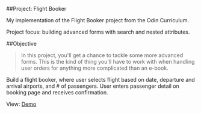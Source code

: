 ##Project: Flight Booker


My implementation of the Flight Booker project from the Odin Curriculum.

Project focus: building advanced forms with search and nested attributes.

##Objective
>In this project, you'll get a chance to tackle some more advanced forms. This is the kind of thing you'll have to work with when handling user orders for anything more complicated than an e-book.

Build a flight booker, where user selects flight based on date, departure and arrival airports, and # of passengers.  User enters passenger detail on booking page and receives confirmation.

View: [Demo](http://flight-booker.herokuapp.com)
